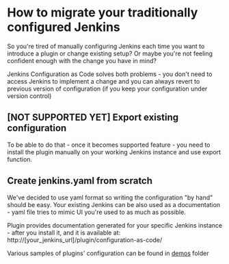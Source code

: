 # How to migrate your traditionally configured Jenkins

So you're tired of manually configuring Jenkins each time you want to introduce a plugin or change existing setup?
Or maybe you're not feeling confident enough with the change you have in mind?

Jenkins Configuration as Code solves both problems - you don't need to access Jenkins to implement a change and you can always revert to previous version of configuration (if you keep your configuration under version control)

## [NOT SUPPORTED YET] Export existing configuration

To be able to do that - once it becomes supported feature - you need to install the plugin manually on your working Jenkins instance and use export function.

## Create jenkins.yaml from scratch

We've decided to use yaml format so writing the configuration "by hand" should be easy. Your existing Jenkins can be also used as a documentation - yaml file tries to mimic UI you're used to as much as possible.

Plugin provides documentation generated for your specific Jenkins instance - after you install it, and it is available at:
http://[your_jenkins_url]/plugin/configuration-as-code/

Various samples of plugins' configuration can be found in [demos](../demos) folder
